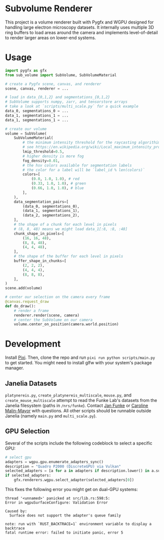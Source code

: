 # Subvolume Renderer

This project is a volume renderer built with Pygfx and WGPU designed for
handling large electron microscopy datasets. It internally uses multiple 
3D ring buffers to load areas around the camera and implements 
level-of-detail to render larger areas on lower-end systems.

# Usage

```py
import pygfx as gfx
from sub_volume import SubVolume, SubVolumeMaterial

# create a Pygfx scene, canvas, and renderer
scene, canvas, renderer = ...

# load in data_{0,1,2} and segmentations_{0,1,2}
# SubVolume supports numpy, zarr, and tensorstore arrays
# take a look at `scripts/multi_scale.py` for a quick example
data_0, segmentations_0 = ...
data_1, segmentations_1 = ...
data_1, segmentations_1 = ...

# create our volume
volume = SubVolume(
    SubVolumeMaterial(
        # the minimum intensity threshold for the raycasting algorithim
        # see https://en.wikipedia.org/wiki/Local_maximum_intensity_projection
        lmip_threshold=0.5,
        # higher density is more fog
        fog_density=0.01,
        # the hsv colors available for segmentation labels
        # the color for a label will be `label_id % len(colors)`
        colors=[
            (0.0, 1.0, 1.0), # red
            (0.33, 1.0, 1.0), # green
            (0.66, 1.0, 1.0), # blue
        ],
    ),
    data_segmentation_pairs=[
        (data_0, segmentations_0),
        (data_1, segmentations_1),
        (data_2, segmentations_2),
    ],
    # the shape of a chunk for each level in pixels
    # (8, 8, 48) means we might load data_1[:8, :8, :48]
    chunk_shape_in_pixels=[
        (16, 16, 48),
        (8, 8, 48),
        (4, 4, 48),
    ],
    # the shape of the buffer for each level in pixels
    buffer_shape_in_chunks=[
        (2, 2, 2),
        (4, 4, 4),
        (8, 8, 8),
    ],
)
scene.add(volume)

# center our selection on the camera every frame
@canvas.request_draw
def do_draw():
    # render a frame
    renderer.render(scene, camera)
    # center the SubVolume on our camera
    volume.center_on_position(camera.world.position)
```

# Development

Install [Pixi](https://pixi.sh/latest/). Then, clone the repo and run 
`pixi run python scripts/main.py` to get started. You might need to
install glfw with your system's package manager.

## Janelia Datasets

`platynereis.py`, `create_platynereis_multiscale`, `mouse.py`, and 
`create_mouse_multiscale` attempt to read the Funke Lab's datasets from 
the Janelia filesystem (paths in `/nrs/funke`). Contact [Jan 
Funke](mailto:funkej@hhmi.org) or [Caroline 
Malin-Mayor](mailto:malinmayorc@hhmi.org) with questions. All other 
scripts should be runnable outside Janelia (namely `main.py` and 
`multi_scale.py`).

## GPU Selection

Several of the scripts include the following codeblock to select a
specific GPU:

```py
# select gpu
adapters = wgpu.gpu.enumerate_adapters_sync()
description = "Quadro P2000 (DiscreteGPU) via Vulkan"
selected_adapters = [a for a in adapters if description.lower() in a.summary.lower()]
if selected_adapters:
    gfx.renderers.wgpu.select_adapter(selected_adapters[0])
```

This fixes the following error you might get on dual-GPU systems:

```
thread '<unnamed>' panicked at src/lib.rs:598:5:
Error in wgpuSurfaceConfigure: Validation Error

Caused by:
  Surface does not support the adapter's queue family

note: run with `RUST_BACKTRACE=1` environment variable to display a backtrace
fatal runtime error: failed to initiate panic, error 5
```

<!-- 
Funke Lab note: this error was only found on funkelab-ws2 which has a
TITAN XP and a Quadro P2000
-->
